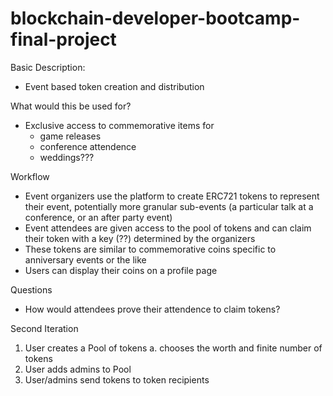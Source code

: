 # blockchain-developer-bootcamp-final-project

Basic Description: 
- Event based token creation and distribution

What would this be used for?
- Exclusive access to commemorative items for
  - game releases
  - conference attendence
  - weddings??? 

Workflow
- Event organizers use the platform to create ERC721 tokens to represent their event, potentially more granular sub-events (a particular talk at a conference, or an after party event)
- Event attendees are given access to the pool of tokens and can claim their token with a key (??) determined by the organizers
- These tokens are similar to commemorative coins specific to anniversary events or the like
- Users can display their coins on a profile page

Questions
- How would attendees prove their attendence to claim tokens?


Second Iteration

1. User creates a Pool of tokens
  a. chooses the worth and finite number of tokens
2. User adds admins to Pool
3. User/admins send tokens to token recipients
